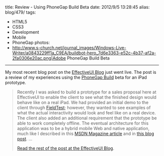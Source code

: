 title: Review - Using PhoneGap Build Beta
date: 2012/9/5 13:28:45
alias: blog/479/
tags:
- HTML5
- CSS3
- Development
- Mobile
- PhoneGap
photos:
- http://www.s-church.net/journal_images/Windows-Live-Writer/a0843229ff1a_C9EA/buildbot-hero_7d6e3363-e52c-4b37-af2a-2fa0306e20ac.png|Adobe PhoneGap Build Beta
---
My most recent blog post on the [EffectiveUI Blog](http://blog.effectiveui.com) just went live. The post is a review of my experiences using the [PhoneGap Build](http://build.phonegap.com) beta for an iPad prototype.

> Recently I was asked to build a prototype for a sales proposal here at EffectiveUI to enable the client to see what the finished design would behave like on a real iPad. We had provided an initial demo to the client through [FieldTest](http://www.fieldtestapp.com/); however, they wanted to see examples of what the actual interactivity would look and feel like on a real device. The client also added an additional requirement that the prototype be able to work completely offline. The eventual architecture for this application was to be a hybrid mobile Web and native application, much like I described in this [MSDN Magazine article](http://msdn.microsoft.com/magazine/hh852592) and in [this blog post](http://blog.effectiveui.com/?p=8514). …
> 
> [Read the rest of the post at the EffectiveUI Blog](http://blog.effectiveui.com/?p=8819).